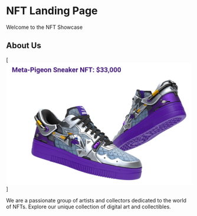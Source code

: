 # NFT Landing Page

Welcome to the NFT Showcase

## About Us

[![NFT Logo](nft.png)]

We are a passionate group of artists and collectors dedicated to the world of NFTs. Explore our unique collection of digital art and collectibles.

